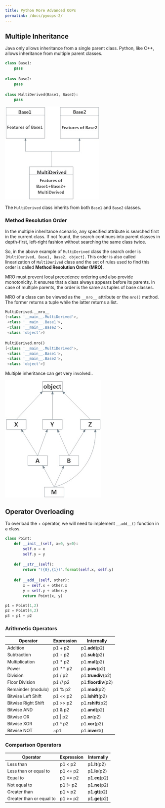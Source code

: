```yaml
---
title: Python More Advanced OOPs
permalink: /docs/pyoops-2/
---
```


## Multiple Inheritance

Java only allows inheritance from a single parent class. Python, like C++, allows inheritance from multiple parent classes. 

```python
class Base1:
    pass

class Base2:
    pass

class MultiDerived(Base1, Base2):
    pass
```

![Multiple Inheritance](/assets/img/minherit.jpg "Inheriting from multiple parent classes")

The `MultiDerived` class inherits from both `Base1` and `Base2` classes.  



### Method Resolution Order

In the multiple inheritance scenario, any specified attribute is searched first in the current class. If not found, the search continues into parent classes in depth-first, left-right fashion without searching the same class twice.  

So, in the above example of `MultiDerived` class the search order is `[MultiDerived, Base1, Base2, object]`. This order is also called linearization of `MultiDerived` class and the set of rules used to find this order is called **Method Resolution Order (MRO)**.

MRO must prevent local precedence ordering and also provide monotonicity. It ensures that a class always appears before its parents. In case of multiple parents, the order is the same as tuples of base classes.

MRO of a class can be viewed as the `__mro__` attribute or the `mro()` method. The former returns a tuple while the latter returns a list.

```python
MultiDerived.__mro__
(<class '__main__.MultiDerived'>,
 <class '__main__.Base1'>,
 <class '__main__.Base2'>,
 <class 'object'>)

MultiDerived.mro()
[<class '__main__.MultiDerived'>,
 <class '__main__.Base1'>,
 <class '__main__.Base2'>,
 <class 'object'>]
 ```

 Multiple inheritance can get very involved..  

![Multiple Inheritance](/assets/img/minherit2.jpg "Inheriting from multiple parent classes")




## Operator Overloading

To overload the + operator, we will need to implement `__add__()` function in a class.

```python
class Point:
    def __init__(self, x=0, y=0):
        self.x = x
        self.y = y

    def __str__(self):
        return "({0},{1})".format(self.x, self.y)

    def __add__(self, other):
        x = self.x + other.x
        y = self.y + other.y
        return Point(x, y)
```

```python
p1 = Point(1,2)
p2 = Point(4,2)
p3 = p1 + p2
```

### Arithmetic Operators

|Operator|Expression|Internally|
|---|---|---|
|Addition|p1 + p2|p1.__add__(p2)|
|Subtraction|p1 - p2|p1.__sub__(p2)|
|Multiplication|p1 * p2|p1.__mul__(p2)|
|Power|p1 ** p2|p1.__pow__(p2)|
|Division|p1 / p2|p1.__truediv__(p2)|
|Floor Division|p1 // p2|p1.__floordiv__(p2)|
|Remainder (modulo)|p1 % p2|p1.__mod__(p2)|
|Bitwise Left Shift|p1 << p2|p1.__lshift__(p2)|
|Bitwise Right Shift|p1 >> p2|p1.__rshift__(p2)|
|Bitwise AND|p1 & p2|p1.__and__(p2)|
|Bitwise OR|p1 \| p2|p1.__or__(p2)|
|Bitwise XOR|p1 ^ p2|p1.__xor__(p2)|
|Bitwise NOT|~p1|p1.__invert__()|

### Comparison Operators


|Operator|Expression|Internally|
|---|---|---|
|Less than|p1 < p2|p1.__lt__(p2)|
|Less than or equal to|p1 <= p2|p1.__le__(p2)|
|Equal to|p1 == p2|p1.__eq__(p2)|
|Not equal to|p1 != p2|p1.__ne__(p2)|
|Greater than|p1 > p2|p1.__gt__(p2)|
|Greater than or equal to|p1 >= p2|p1.__ge__(p2)|


